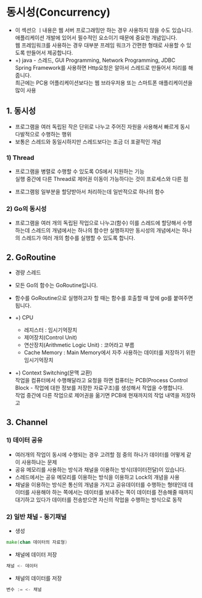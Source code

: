 # 동시성(Concurrency)  
* 이 섹션으 ㅣ내용은 웹 서버 프로그래밍만 하는 경우 사용하지 않을 수도 있습니다.
    애플리케이션 개발에 있어서 필수적인 요소이기 때문에 중요한 개념입니다.  
    웹 프레임워크를 사용하는 경우 대부분 프레임 워크가 간편한 형태로 사용할 수 있도록 만들어서 제공합니다.  
* +) java - 스레드, GUI Programming, Network Programming, JDBC  
    Spring Framework를 사용하면 Http요청은 알아서 스레드로 만들어서 처리를 해줍니다.  
    최근에는 PC용 어플리케이션보다는 웹 브라우저용 또는 스마트폰 애플리케이션을 많이 사용  

## 1. 동시성  
* 프로그램을 여러 독립된 작은 단위로 나누고 주어진 자원을 사용해서 빠르게 동시 다발적으로 수행하는 행위  
* 보통은 스레드와 동일시하지만 스레드보다는 조금 더 포괄적인 개념  

### 1) Thread  
* 프로그램을 병렬로 수행할 수 있도록 OS에서 지원하는 기능  
    실행 중간에 다른 Thread로 제어권 이동이 가능하다는 것이 프로세스와 다른 점  

* 프로그램읭 일부분을 할당받아서 처리하는데 일반적으로 하나의 함수  

### 2) Go의 동시성  
* 프로그램을 여러 개의 독립된 작업으로 나누고(함수) 이를 스레드에 할당해서 수행하는데 스레드의 개념에서는 하나의 함수만 실행하지만 동시성의 개념에서는 하나의 스레드가 여러 개의 함수를 실행할 수 있도록 합니다.  

## 2. GoRoutine  
* 경량 스레드  
* 모든 Go의 함수는 GoRoutine입니다.  
* 함수를 GoRoutine으로 실행하고자 할 때는 함수를 호출할 때 앞에 go를 붙여주면 됩니다.  

* +) CPU  
    - 레지스터 : 임시기억장치  
    - 제어장치(Control Unit)  
    - 연산장치(Arithmetic Logic Unit) : 코어라고 부름  
    - Cache Memory : Main Memory에서 자주 사용하는 데이터를 저장하기 위한 임시기억장치  

* +) Context Switching(문맥 교환)  
    작업을 컴퓨터에서 수행해달라고 요청을 하면 컴퓨터는 PCB(Process Control Block - 작업에 대한 정보를 저장한 자료구조)를 생성해서 작업을 수행합니다.  
    작업 중간에 다른 작업으로 제어권을 옮기면 PCB에 현재까지의 작업 내역을 저장하고 


## 3. Channel  
### 1) 데이터 공유  
* 여러개의 작업이 동시에 수행되는 경우 고려할 점 중의 하나가 데이터를 어떻게 같이 사용하냐는 문제  
* 공유 메모리를 사용하는 방식과 채널을 이용하는 방식(데이터전달)이 있습니다.  
* 스레드에서는 공유 메모리를 이용하는 방식을 이용하고 Lock의 개념을 사용  
* 채널을 이용하는 방식은 통신의 개념을 가지고 공유데이터를 수행하는 형태인데 데이터를 사용해야 하는 쪽에서는 데이터를 보내주는 쪽이 데이터를 전송해줄 때까지 대기하고 있다가 데이터를 전송받으면 자신의 작업을 수행하는 방식으로 동작  

### 2) 일반 채널 - 동기채널  
* 생성  
```go
make(chan 데이터의 자료형)
```  

* 채널에 데이터 저장
```go
채널 <- 데이터  
```  

* 채널의 데이터를 저장  
```go
변수 := <- 채널  
```  